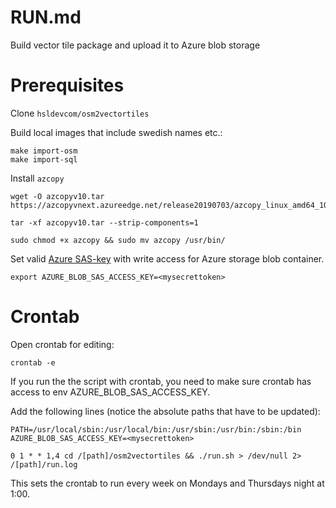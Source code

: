 # RUN.md

Build vector tile package and upload it to Azure blob storage

# Prerequisites

Clone `hsldevcom/osm2vectortiles`

Build local images that include swedish names etc.:
```
make import-osm
make import-sql
```

Install `azcopy`

```
wget -O azcopyv10.tar https://azcopyvnext.azureedge.net/release20190703/azcopy_linux_amd64_10.2.1.tar.gz

tar -xf azcopyv10.tar --strip-components=1

sudo chmod +x azcopy && sudo mv azcopy /usr/bin/
```

Set valid [Azure SAS-key](https://docs.microsoft.com/en-us/azure/storage/common/storage-dotnet-shared-access-signature-part-1) with write access for Azure storage blob container.

```
export AZURE_BLOB_SAS_ACCESS_KEY=<mysecrettoken>
```

# Crontab

Open crontab for editing:
```
crontab -e
```
If you run the the script with crontab, you need to make sure crontab has access to env AZURE_BLOB_SAS_ACCESS_KEY.

Add the following lines (notice the absolute paths that have to be updated):
```
PATH=/usr/local/sbin:/usr/local/bin:/usr/sbin:/usr/bin:/sbin:/bin
AZURE_BLOB_SAS_ACCESS_KEY=<mysecrettoken>

0 1 * * 1,4 cd /[path]/osm2vectortiles && ./run.sh > /dev/null 2> /[path]/run.log
```
This sets the crontab to run every week on Mondays and Thursdays night at 1:00.

